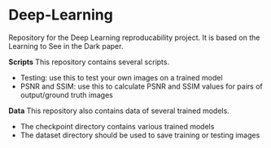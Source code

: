 # Deep-Learning
Repository for the Deep Learning reproducability project. It is based on the Learning to See in the Dark paper.

**Scripts**
This repository contains several scripts.
- Testing: use this to test your own images on a trained model
- PSNR and SSIM: use this to calculate PSNR and SSIM values for pairs of output/ground truth images


**Data**
This repository also contains data of several trained models.
- The checkpoint directory contains various trained models
- The dataset directory should be used to save training or testing images
